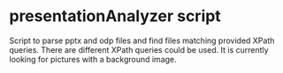 # presentationAnalyzer script
Script to parse pptx and odp files and find files matching provided XPath queries.
There are different XPath queries could be used. It is currently looking for pictures with a background image.
